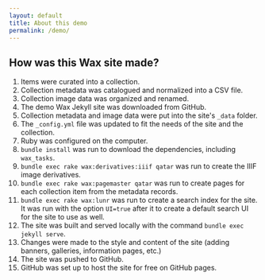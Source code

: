 ```yaml
---
layout: default
title: About this demo
permalink: /demo/
---
```


## How was this Wax site made?

1. Items were curated into a collection.
2. Collection metadata was catalogued and normalized into a CSV file.
3. Collection image data was organized and renamed.
4. The demo Wax Jekyll site was downloaded from GitHub.
5. Collection metadata and image data were put into the site's `_data` folder.
6. The `_config.yml` file was updated to fit the needs of the site and the collection.
7. Ruby was configured on the computer.
8. `bundle install` was run to download the dependencies, including `wax_tasks`.
9. `bundle exec rake wax:derivatives:iiif qatar` was run to create the IIIF image derivatives.
10. `bundle exec rake wax:pagemaster qatar` was run to create pages for each collection item from the metadata records.
11. `bundle exec rake wax:lunr` was run to create a search index for the site. It was run with the option `UI=true` after it to create a default search UI for the site to use as well.
12. The site was built and served locally with the command `bundle exec jekyll serve`.
13. Changes were made to the style and content of the site (adding banners, galleries, information pages, etc.)
14. The site was pushed to GitHub.
15. GitHub was set up to host the site for free on GitHub pages.
